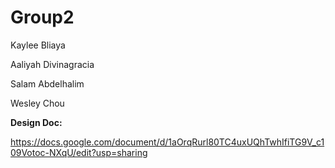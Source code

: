 # Group2
Kaylee Bliaya

Aaliyah Divinagracia

Salam Abdelhalim

Wesley Chou


**Design Doc:**

https://docs.google.com/document/d/1aOrqRurl80TC4uxUQhTwhIfiTG9V_c109Votoc-NXqU/edit?usp=sharing
